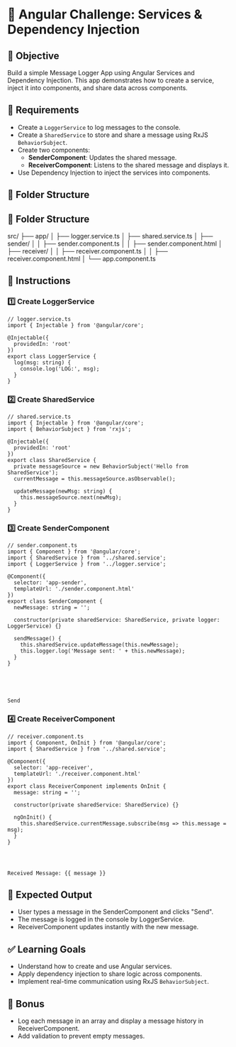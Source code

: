 # 🧪 Angular Challenge: Services & Dependency Injection

## 📘 Objective
Build a simple Message Logger App using Angular Services and Dependency Injection. This app demonstrates how to create a service, inject it into components, and share data across components.

## 🚧 Requirements
- Create a `LoggerService` to log messages to the console.
- Create a `SharedService` to store and share a message using RxJS `BehaviorSubject`.
- Create two components:
  - **SenderComponent**: Updates the shared message.
  - **ReceiverComponent**: Listens to the shared message and displays it.
- Use Dependency Injection to inject the services into components.

## 🧱 Folder Structure

🧱 Folder Structure
-------------------

src/
├── app/
│   ├── logger.service.ts
│   ├── shared.service.ts
│   ├── sender/
│   │   ├── sender.component.ts
│   │   ├── sender.component.html
│   ├── receiver/
│   │   ├── receiver.component.ts
│   │   ├── receiver.component.html
│   └── app.component.ts
  

📜 Instructions
---------------

### 1️⃣ Create LoggerService

    
    // logger.service.ts
    import { Injectable } from '@angular/core';
    
    @Injectable({
      providedIn: 'root'
    })
    export class LoggerService {
      log(msg: string) {
        console.log('LOG:', msg);
      }
    }
      

### 2️⃣ Create SharedService

    
    // shared.service.ts
    import { Injectable } from '@angular/core';
    import { BehaviorSubject } from 'rxjs';
    
    @Injectable({
      providedIn: 'root'
    })
    export class SharedService {
      private messageSource = new BehaviorSubject('Hello from SharedService');
      currentMessage = this.messageSource.asObservable();
    
      updateMessage(newMsg: string) {
        this.messageSource.next(newMsg);
      }
    }
      

### 3️⃣ Create SenderComponent

    
    // sender.component.ts
    import { Component } from '@angular/core';
    import { SharedService } from '../shared.service';
    import { LoggerService } from '../logger.service';
    
    @Component({
      selector: 'app-sender',
      templateUrl: './sender.component.html'
    })
    export class SenderComponent {
      newMessage: string = '';
    
      constructor(private sharedService: SharedService, private logger: LoggerService) {}
    
      sendMessage() {
        this.sharedService.updateMessage(this.newMessage);
        this.logger.log('Message sent: ' + this.newMessage);
      }
    }
      

    
    
    
    Send
      

### 4️⃣ Create ReceiverComponent

    
    // receiver.component.ts
    import { Component, OnInit } from '@angular/core';
    import { SharedService } from '../shared.service';
    
    @Component({
      selector: 'app-receiver',
      templateUrl: './receiver.component.html'
    })
    export class ReceiverComponent implements OnInit {
      message: string = '';
    
      constructor(private sharedService: SharedService) {}
    
      ngOnInit() {
        this.sharedService.currentMessage.subscribe(msg => this.message = msg);
      }
    }
      

    
    
    Received Message: {{ message }}
      

🎯 Expected Output
------------------

* User types a message in the SenderComponent and clicks "Send".
* The message is logged in the console by LoggerService.
* ReceiverComponent updates instantly with the new message.

✅ Learning Goals
----------------

* Understand how to create and use Angular services.
* Apply dependency injection to share logic across components.
* Implement real-time communication using RxJS `BehaviorSubject`.

🚀 Bonus
--------

* Log each message in an array and display a message history in ReceiverComponent.
* Add validation to prevent empty messages.